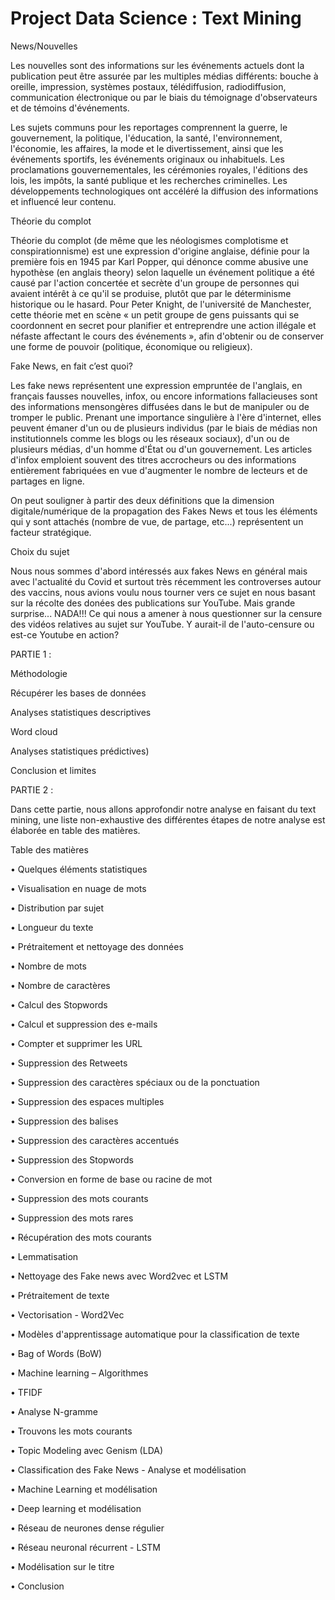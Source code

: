 # Project Data Science : Text Mining 

News/Nouvelles

Les nouvelles sont des informations sur les événements actuels dont la publication peut être assurée par les multiples médias différents: bouche à oreille, impression, systèmes postaux, télédiffusion, radiodiffusion, communication électronique ou par le biais du témoignage d'observateurs et de témoins d'événements.

Les sujets communs pour les reportages comprennent la guerre, le gouvernement, la politique, l'éducation, la santé, l'environnement, l'économie, les affaires, la mode et le divertissement, ainsi que les événements sportifs, les événements originaux ou inhabituels. Les proclamations gouvernementales, les cérémonies royales, l'éditions des lois, les impôts, la santé publique et les recherches criminelles. Les développements technologiques ont accéléré la diffusion des informations et influencé leur contenu.

Théorie du complot

Théorie du complot (de même que les néologismes complotisme et conspirationnisme) est une expression d'origine anglaise, définie pour la première fois en 1945 par Karl Popper, qui dénonce comme abusive une hypothèse (en anglais theory) selon laquelle un événement politique a été causé par l'action concertée et secrète d'un groupe de personnes qui avaient intérêt à ce qu'il se produise, plutôt que par le déterminisme historique ou le hasard. Pour Peter Knight, de l'université de Manchester, cette théorie met en scène « un petit groupe de gens puissants qui se coordonnent en secret pour planifier et entreprendre une action illégale et néfaste affectant le cours des événements », afin d'obtenir ou de conserver une forme de pouvoir (politique, économique ou religieux).

Fake News, en fait c’est quoi?

Les fake news représentent une expression empruntée de l'anglais, en français fausses nouvelles, infox, ou encore informations fallacieuses sont des informations mensongères diffusées dans le but de manipuler ou de tromper le public. Prenant une importance singulière à l'ère d'internet, elles peuvent émaner d'un ou de plusieurs individus (par le biais de médias non institutionnels comme les blogs ou les réseaux sociaux), d'un ou de plusieurs médias, d'un homme d'État ou d'un gouvernement. Les articles d'infox emploient souvent des titres accrocheurs ou des informations entièrement fabriquées en vue d'augmenter le nombre de lecteurs et de partages en ligne.

On peut souligner à partir des deux définitions que la dimension digitale/numérique de la propagation des Fakes News et tous les éléments qui y sont attachés (nombre de vue, de partage, etc...) représentent un facteur stratégique.

Choix du sujet

Nous nous sommes d'abord intéressés aux fakes News en général mais avec l'actualité du Covid et surtout très récemment les controverses autour des vaccins, nous avions voulu nous tourner vers ce sujet en nous basant sur la récolte des donées des publications sur YouTube. Mais grande surprise... NADA!!! Ce qui nous a amener à nous questionner sur la censure des vidéos relatives au sujet sur YouTube. Y aurait-il de l'auto-censure ou est-ce Youtube en action?

PARTIE 1 : 

Méthodologie

Récupérer les bases de données

Analyses statistiques descriptives

Word cloud

Analyses statistiques prédictives)

Conclusion et limites


PARTIE 2 : 

Dans cette partie, nous allons approfondir notre analyse en faisant du text mining, une liste non-exhaustive des différentes étapes de notre analyse est élaborée en table des matières.


Table des matières

• Quelques éléments statistiques

• Visualisation en nuage de mots

• Distribution par sujet

• Longueur du texte

• Prétraitement et nettoyage des données

• Nombre de mots

• Nombre de caractères

• Calcul des Stopwords

• Calcul et suppression des e-mails

• Compter et supprimer les URL

• Suppression des Retweets

• Suppression des caractères spéciaux ou de la ponctuation

• Suppression des espaces multiples

• Suppression des balises

• Suppression des caractères accentués

• Suppression des Stopwords

• Conversion en forme de base ou racine de mot

• Suppression des mots courants

• Suppression des mots rares

• Récupération des mots courants

• Lemmatisation

• Nettoyage des Fake news avec Word2vec et LSTM

• Prétraitement de texte

• Vectorisation - Word2Vec

• Modèles d'apprentissage automatique pour la classification de texte

• Bag of Words (BoW)

• Machine learning – Algorithmes

• TFIDF

• Analyse N-gramme

• Trouvons les mots courants

• Topic Modeling avec Genism (LDA)

• Classification des Fake News - Analyse et modélisation

• Machine Learning et modélisation

• Deep learning et modélisation

• Réseau de neurones dense régulier

• Réseau neuronal récurrent - LSTM

• Modélisation sur le titre

• Conclusion
